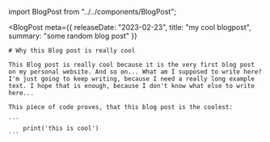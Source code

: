 import BlogPost from "../../components/BlogPost";

<BlogPost 
    meta={{
        releaseDate: "2023-02-23",
        title: "my cool blogpost",
        summary: "some random blog post"
    }}
>
    # Why this Blog post is really cool

    This Blog post is really cool because it is the very first blog post on my personal website. And so on... What am I supposed to write here? I'm just going to keep writing, because I need a really long example text. I hope that is enough, because I don't know what else to write here...

    This piece of code proves, that this blog post is the coolest:

    ```
        print('this is cool')
    ```

</BlogPost>

